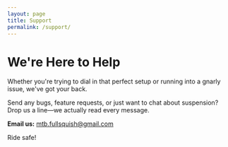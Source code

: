 ```yaml
---
layout: page
title: Support
permalink: /support/
---
```


# We're Here to Help

Whether you're trying to dial in that perfect setup or running into a gnarly issue, we've got your back. 

Send any bugs, feature requests, or just want to chat about suspension? Drop us a line—we actually read every message.

**Email us:** [mtb.fullsquish@gmail.com](mailto:mtb.fullsquish@gmail.com)

Ride safe!
